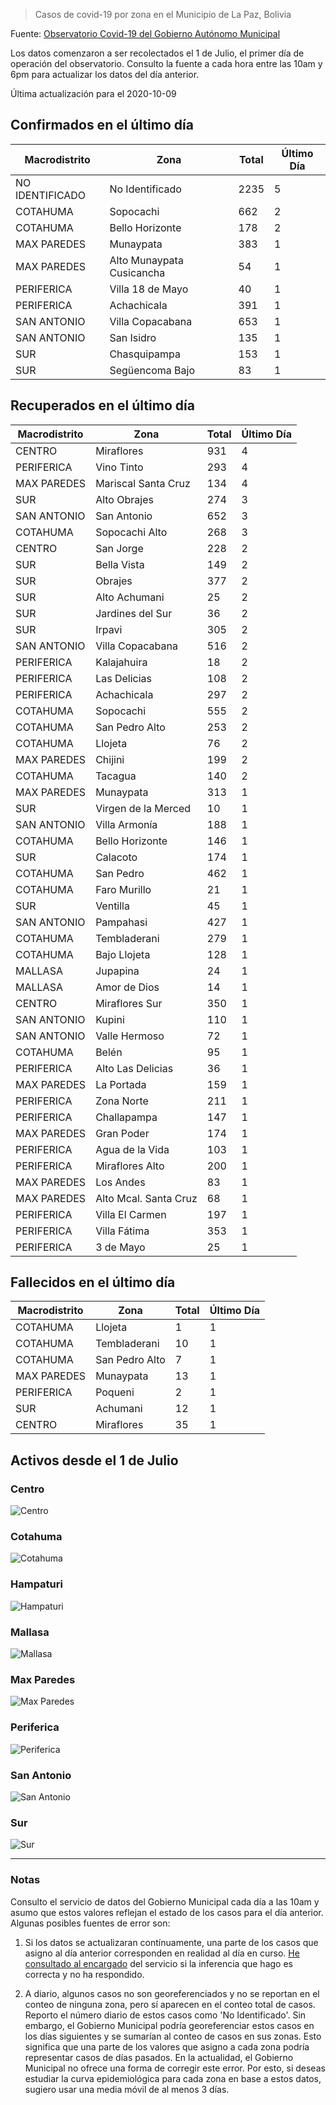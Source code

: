 > Casos de covid-19 por zona en el Municipio de La Paz, Bolivia

Fuente: [Observatorio Covid-19 del Gobierno Autónomo Municipal](http://observatoriocovid19.lapaz.bo/observatorio/index.php/datos-abiertos-covid)

Los datos comenzaron a ser recolectados el 1 de Julio, el primer día de operación del observatorio. Consulto la fuente a cada hora entre las 10am y 6pm para actualizar los datos del día anterior.

Última actualización para el 2020-10-09

## Confirmados en el último día

| Macrodistrito   | Zona                      |   Total |   Último Día |
|-----------------|---------------------------|---------|--------------|
| NO IDENTIFICADO | No Identificado           |    2235 |            5 |
| COTAHUMA        | Sopocachi                 |     662 |            2 |
| COTAHUMA        | Bello Horizonte           |     178 |            2 |
| MAX PAREDES     | Munaypata                 |     383 |            1 |
| MAX PAREDES     | Alto Munaypata Cusicancha |      54 |            1 |
| PERIFERICA      | Villa 18 de Mayo          |      40 |            1 |
| PERIFERICA      | Achachicala               |     391 |            1 |
| SAN ANTONIO     | Villa Copacabana          |     653 |            1 |
| SAN ANTONIO     | San Isidro                |     135 |            1 |
| SUR             | Chasquipampa              |     153 |            1 |
| SUR             | Següencoma Bajo           |      83 |            1 |

## Recuperados en el último día

| Macrodistrito   | Zona                  |   Total |   Último Día |
|-----------------|-----------------------|---------|--------------|
| CENTRO          | Miraflores            |     931 |            4 |
| PERIFERICA      | Vino Tinto            |     293 |            4 |
| MAX PAREDES     | Mariscal Santa Cruz   |     134 |            4 |
| SUR             | Alto Obrajes          |     274 |            3 |
| SAN ANTONIO     | San Antonio           |     652 |            3 |
| COTAHUMA        | Sopocachi Alto        |     268 |            3 |
| CENTRO          | San Jorge             |     228 |            2 |
| SUR             | Bella Vista           |     149 |            2 |
| SUR             | Obrajes               |     377 |            2 |
| SUR             | Alto Achumani         |      25 |            2 |
| SUR             | Jardines del Sur      |      36 |            2 |
| SUR             | Irpavi                |     305 |            2 |
| SAN ANTONIO     | Villa Copacabana      |     516 |            2 |
| PERIFERICA      | Kalajahuira           |      18 |            2 |
| PERIFERICA      | Las Delicias          |     108 |            2 |
| PERIFERICA      | Achachicala           |     297 |            2 |
| COTAHUMA        | Sopocachi             |     555 |            2 |
| COTAHUMA        | San Pedro Alto        |     253 |            2 |
| COTAHUMA        | Llojeta               |      76 |            2 |
| MAX PAREDES     | Chijini               |     199 |            2 |
| COTAHUMA        | Tacagua               |     140 |            2 |
| MAX PAREDES     | Munaypata             |     313 |            1 |
| SUR             | Virgen de la Merced   |      10 |            1 |
| SAN ANTONIO     | Villa Armonía         |     188 |            1 |
| COTAHUMA        | Bello Horizonte       |     146 |            1 |
| SUR             | Calacoto              |     174 |            1 |
| COTAHUMA        | San Pedro             |     462 |            1 |
| COTAHUMA        | Faro Murillo          |      21 |            1 |
| SUR             | Ventilla              |      45 |            1 |
| SAN ANTONIO     | Pampahasi             |     427 |            1 |
| COTAHUMA        | Tembladerani          |     279 |            1 |
| COTAHUMA        | Bajo Llojeta          |     128 |            1 |
| MALLASA         | Jupapina              |      24 |            1 |
| MALLASA         | Amor de Dios          |      14 |            1 |
| CENTRO          | Miraflores Sur        |     350 |            1 |
| SAN ANTONIO     | Kupini                |     110 |            1 |
| SAN ANTONIO     | Valle Hermoso         |      72 |            1 |
| COTAHUMA        | Belén                 |      95 |            1 |
| PERIFERICA      | Alto Las Delicias     |      36 |            1 |
| MAX PAREDES     | La Portada            |     159 |            1 |
| PERIFERICA      | Zona Norte            |     211 |            1 |
| PERIFERICA      | Challapampa           |     147 |            1 |
| MAX PAREDES     | Gran Poder            |     174 |            1 |
| PERIFERICA      | Agua de la Vida       |     103 |            1 |
| PERIFERICA      | Miraflores Alto       |     200 |            1 |
| MAX PAREDES     | Los Andes             |      83 |            1 |
| MAX PAREDES     | Alto Mcal. Santa Cruz |      68 |            1 |
| PERIFERICA      | Villa El Carmen       |     197 |            1 |
| PERIFERICA      | Villa Fátima          |     353 |            1 |
| PERIFERICA      | 3 de Mayo             |      25 |            1 |

## Fallecidos en el último día

| Macrodistrito   | Zona           |   Total |   Último Día |
|-----------------|----------------|---------|--------------|
| COTAHUMA        | Llojeta        |       1 |            1 |
| COTAHUMA        | Tembladerani   |      10 |            1 |
| COTAHUMA        | San Pedro Alto |       7 |            1 |
| MAX PAREDES     | Munaypata      |      13 |            1 |
| PERIFERICA      | Poqueni        |       2 |            1 |
| SUR             | Achumani       |      12 |            1 |
| CENTRO          | Miraflores     |      35 |            1 |

## Activos desde el 1 de Julio

### Centro

![Centro](plots/activos_centro.png)

### Cotahuma

![Cotahuma](plots/activos_cotahuma.png)

### Hampaturi

![Hampaturi](plots/activos_hampaturi.png)

### Mallasa

![Mallasa](plots/activos_mallasa.png)

### Max Paredes

![Max Paredes](plots/activos_max_paredes.png)

### Periferica

![Periferica](plots/activos_periferica.png)

### San Antonio

![San Antonio](plots/activos_san_antonio.png)

### Sur

![Sur](plots/activos_sur.png)

---

### Notas

Consulto el servicio de datos del Gobierno Municipal cada día a las 10am y asumo que estos valores reflejan el estado de los casos para el día anterior. Algunas posibles fuentes de error son:

1. Si los datos se actualizaran contínuamente, una parte de los casos que asigno al día anterior corresponden en realidad al día en curso. [He consultado al encargado](https://twitter.com/mauforonda/status/1278727234765959168) del servicio si la inferencia que hago es correcta y no ha respondido.

2. A diario, algunos casos no son georeferenciados y no se reportan en el conteo de ninguna zona, pero sí aparecen en el conteo total de casos. Reporto el número diario de estos casos como 'No Identificado'.  Sin embargo, el Gobierno Municipal podría georeferenciar estos casos en los días siguientes y se sumarían al conteo de casos en sus zonas. Esto significa que una parte de los valores que asigno a cada zona podría representar casos de días pasados. En la actualidad, el Gobierno Municipal no ofrece una forma de corregir este error. Por esto, si deseas estudiar la curva epidemiológica para cada zona en base a estos datos, sugiero usar una media móvil de al menos 3 días.